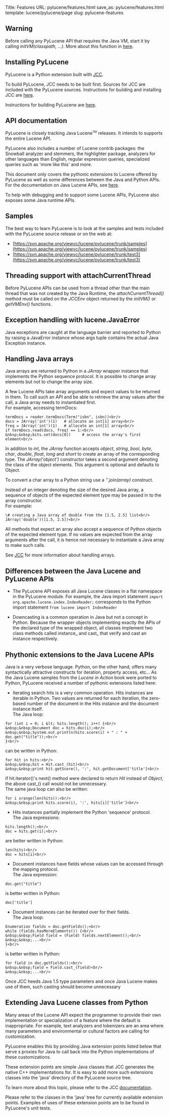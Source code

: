 Title: Features
URL: pylucene/features.html
save_as: pylucene/features.html
template: lucene/pylucene/page
slug: pylucene-features

## Warning

Before calling any PyLucene API that requires the Java VM, start it by
calling _initVM(classpath, ...)_. More about this function in [here](jcc/features.html).

## Installing PyLucene

PyLucene is a Python extension built with [JCC](jcc/).

To build PyLucene, JCC needs to be built first. Sources for JCC are
included with the PyLucene sources. Instructions for building and
installing JCC are [here](jcc/install.html).

Instructions for building PyLucene are [here](install.html).

## API documentation

PyLucene is closely tracking Java
Lucene<span style="vertical-align: super; font-size: xx-small">TM</span> releases.
It intends to supports the entire Lucene API.


PyLucene also includes a number of Lucene contrib packages: the Snowball analyzer
and stemmers, the highlighter package, analyzers for other languages than English,
regular expression queries, specialized queries such as 'more like this' and more.

This document only covers the pythonic extensions to Lucene offered
by PyLucene as well as some differences between the Java and Python
APIs. For the documentation on Java Lucene APIs,
see [here](https://lucene.apache.org/java/docs/api/index.html).

To help with debugging and to support some Lucene APIs, PyLucene also
exposes some Java runtime APIs.

## Samples

The best way to learn PyLucene is to look at the samples and tests included with
the PyLucene source release or on the web at:

- [https://svn.apache.org/viewvc/lucene/pylucene/trunk/samples](https://svn.apache.org/viewvc/lucene/pylucene/trunk/samples)
- [https://svn.apache.org/viewvc/lucene/pylucene/trunk/test3](https://svn.apache.org/viewvc/lucene/pylucene/trunk/test3)

## Threading support with attachCurrentThread

Before PyLucene APIs can be used from a thread other than the main thread that was
not created by the Java Runtime, the _attachCurrentThread()_ method must be
called on the _JCCEnv_ object returned by the _initVM()_ or _getVMEnv()_ functions.

## Exception handling with lucene.JavaError

Java exceptions are caught at the language barrier and reported to Python by raising
a JavaError instance whose args tuple contains the actual Java Exception instance.

## Handling Java arrays

Java arrays are returned to Python in a _JArray_ wrapper instance that
implements the Python sequence protocol. It is possible to change array elements
but not to change the array size.

A few Lucene APIs take array arguments and expect values to be returned in them.
To call such an API and be able to retrieve the array values after the call, a
Java array needs to instantiated first.<br/> For example, accessing termDocs:

```
termDocs = reader.termDocs(Term("isbn", isbn))<br/>
docs = JArray('int')(1)   # allocate an int[1] array<br/>
freq = JArray('int')(1)   # allocate an int[1] array<br/>
if termDocs.read(docs, freq) == 1:<br/>
&nbsp;&nbsp;bits.set(docs[0])     # access the array's first element<br/>
```
In addition to _int_, the _JArray_ function accepts _object_, _string_,
_bool_, _byte_, _char_, _double_, _float_, _long_ and _short_ to create an array
of the corresponding type. The _JArray('object')_ constructor takes a second
argument denoting the class of the object elements. This argument is optional and
defaults to Object.

To convert a char array to a Python string use a _''.join(array)_ construct.

Instead of an integer denoting the size of the desired Java array, a sequence of
objects of the expected element type may be passed in to the array constructor.<br/>
For example:

```
\# creating a Java array of double from the [1.5, 2.5] list<br/>
JArray('double')([1.5, 2.5])<br/>
```
All methods that expect an array also accept a sequence of Python objects of the
expected element type. If no values are expected from the array arguments after
the call, it is hence not necessary to instantiate a Java array to make such calls.

See [JCC](jcc/features.html) for more information about handling arrays.

## Differences between the Java Lucene and PyLucene APIs

- The PyLucene API exposes all Java Lucene classes in a flat namespace in the
PyLucene module. For example, the Java import statement
`import org.apache.lucene.index.IndexReader;` corresponds to the Python import
statement `from lucene import IndexReader`

- Downcasting is a common operation in Java but not a concept in Python. Because
the wrapper objects implementing exactly the APIs of the declared type of the
wrapped object, all classes implement two class methods called instance_ and
cast_ that verify and cast an instance respectively.

## Phythonic extensions to the Java Lucene APIs

Java is a very verbose language. Python, on the other hand, offers many
syntactically attractive constructs for iteration, property access, etc... As
the Java Lucene samples from the _Lucene in Action_ book were ported to Python,
PyLucene received a number of pythonic extensions listed here:

- Iterating search hits is a very common operation. Hits instances are iterable
in Python. Two values are returned for each iteration, the zero-based number of
the document in the Hits instance and the document instance itself.<br/>
The Java loop:
```
for (int i = 0; i &lt; hits.length(); i++) {<br/>
&nbsp;&nbsp;Document doc = hits.doc(i);<br/>
&nbsp;&nbsp;System.out.println(hits.score(i) + " : " + doc.get("title"));<br/>
}<br/>
```

can be written in Python:

```
for hit in hits:<br/>
&nbsp;&nbsp;hit = Hit.cast_(hit)<br/>
&nbsp;&nbsp;print hit.getScore(), ':', hit.getDocument['title']<br/>
```

if hit.iterator()'s next() method were declared to return _Hit_ instead of
_Object_, the above cast_() call would not be unnecessary.<br/> The same java
loop can also be written:

```
for i xrange(len(hits)):<br/>
&nbsp;&nbsp;print hits.score(i), ':', hits[i]['title']<br/>
```

- Hits instances partially implement the Python 'sequence' protocol.<br/>
The Java expressions:

```
hits.length();<br/>
doc = hits.get(i);<br/>
```

are better written in Python:

```
len(hits)<br/>
doc = hits[i]<br/>
```

- Document instances have fields whose values can be accessed through the mapping
protocol.<br/> The Java expression:

```
doc.get("title")
```

is better written in Python:

```
doc['title']
```

- Document instances can be iterated over for their fields.<br/> The Java loop:

```
Enumeration fields = doc.getFields();<br/>
while (fields.hasMoreElements()) {<br/>
&nbsp;&nbsp;Field field = (Field) fields.nextElement();<br/>
&nbsp;&nbsp;...<br/>
}<br/>
```

is better written in Python:

```
for field in doc.getFields():<br/>
&nbsp;&nbsp;field = Field.cast_(field)<br/>
&nbsp;&nbsp;...<br/>
```

Once JCC heeds Java 1.5 type parameters and once Java Lucene makes use of them,
such casting should become unnecessary

## Extending Java Lucene classes from Python

Many areas of the Lucene API expect the programmer to provide their own implementation
or specialization of a feature where the default is inappropriate. For example,
text analyzers and tokenizers are an area where many parameters and environmental
or cultural factors are calling for customization.

PyLucene enables this by providing Java extension points listed below that serve
s proxies for Java to call back into the Python implementations of these customizations.

These extension points are simple Java classes that JCC generates the native C++
implementations for. It is easy to add more such extensions classes into the
'java' directory of the PyLucene source tree.

To learn more about this topic, please refer to the JCC [documentation](jcc/features.html).

Please refer to the classes in the 'java' tree for currently available extension
points. Examples of uses of these extension points are to be found in PyLucene's
unit tests.
